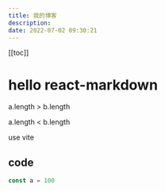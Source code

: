 ```yaml
---
title: 我的博客
description:
date: 2022-07-02 09:30:21
---
```


<!-- notes test -->

[[toc]]

<Mdtest></Mdtest>

# hello react-markdown

a.length > b.length

a.length < b.length


use vite

## code

```js
const a = 100
```
